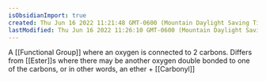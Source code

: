 ```yaml
---
isObsidianImport: true
created: Thu Jun 16 2022 11:21:48 GMT-0600 (Mountain Daylight Saving Time)
lastModified: Thu Jun 16 2022 11:26:10 GMT-0600 (Mountain Daylight Saving Time)
---
```

A [[Functional Group]] where an oxygen is connected to 2 carbons. Differs from [[Ester]]s where there may be another oxygen double bonded to one of the carbons, or in other words, an ether + [[Carbonyl]]